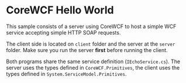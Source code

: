 # CoreWCF Hello World

This sample consists of a server using CoreWCF to host a simple WCF service accepting simple HTTP SOAP requests.

The client side is located on `client` folder and the server at the `server` folder. Make sure you run the server **first** before running the client.

Both programs share the same service definition (`IEchoService.cs`). The server uses the types defined in `CoreWCF.Primitives`, the client uses the types defined in `System.ServiceModel.Primitives`.